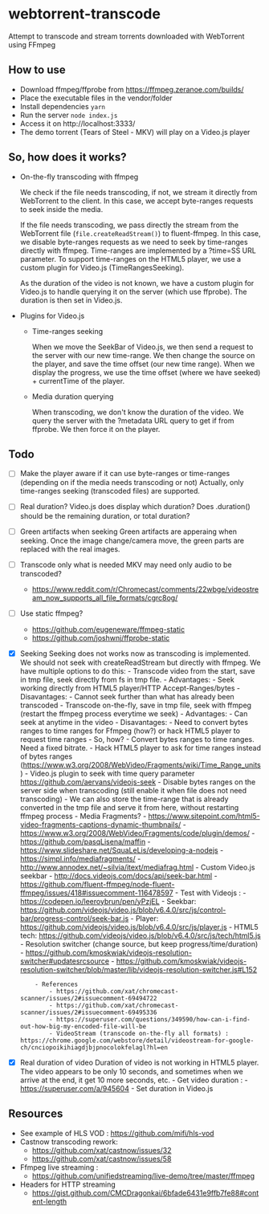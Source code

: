 # webtorrent-transcode
Attempt to transcode and stream torrents downloaded with WebTorrent using FFmpeg

## How to use

- Download ffmpeg/ffprobe from https://ffmpeg.zeranoe.com/builds/
- Place the executable files in the vendor/folder
- Install dependencies
  `yarn`
- Run the server
  `node index.js`
- Access it on http://localhost:3333/
- The demo torrent (Tears of Steel - MKV) will play on a Video.js player

## So, how does it works?

- On-the-fly transcoding with ffmpeg

  We check if the file needs transcoding, if not, we stream it directly from WebTorrent to the client.
  In this case, we accept byte-ranges requests to seek inside the media.

  If the file needs transcoding, we pass directly the stream from the WebTorrent file (`file.createReadStream()`) to fluent-ffmpeg.
  In this case, we disable byte-ranges requests as we need to seek by time-ranges directly with ffmpeg.
  Time-ranges are implemented by a ?time=SS URL parameter.
  To support time-ranges on the HTML5 player, we use a custom plugin for Video.js (TimeRangesSeeking).

  As the duration of the video is not known, we have a custom plugin for Video.js to handle querying it on the server (which use ffprobe). The duration is then set in Video.js.

- Plugins for Video.js
    - Time-ranges seeking

      When we move the SeekBar of Video.js, we then send a request to the server with our new time-range.
      We then change the source on the player, and save the time offset (our new time range).
      When we display the progress, we use the time offset (where we have seeked) + currentTime of the player.

    - Media duration querying

      When transcoding, we don't know the duration of the video.
      We query the server with the ?metadata URL query to get if from ffprobe.
      We then force it on the player.

## Todo

- [ ] Make the player aware if it can use byte-ranges or time-ranges (depending on if the media needs transcoding or not)
  Actually, only time-ranges seeking (transcoded files) are supported.
- [ ] Real duration?
  Video.js does display which duration?
  Does .duration() should be the remaining duration, or total duration?
- [ ] Green artifacts when seeking
  Green artifacts are apperaing when seeking.
  Once the image change/camera move, the green parts are replaced with the real images.
- [ ] Transcode only what is needed
  MKV may need only audio to be transcoded?
  - https://www.reddit.com/r/Chromecast/comments/22wbge/videostream_now_supports_all_file_formats/cgrc8og/
- [ ] Use static ffmpeg?
  - https://github.com/eugeneware/ffmpeg-static
  - https://github.com/joshwnj/ffprobe-static
- [x] Seeking
      Seeking does not works now as transcoding is implemented.
      We should not seek with createReadStream but directly with ffmpeg.
      We have multiple options to do this:
      - Transcode video from the start, save in tmp file, seek directly from fs in tmp file.
          - Advantages:
              - Seek working directly from HTML5 player/HTTP Accept-Ranges/bytes
          - Disavantages:
              - Cannot seek further than what has already been transcoded
      - Transcode on-the-fly, save in tmp file, seek with ffmpeg (restart the ffmpeg process everytime we seek)
          - Advantages:
              - Can seek at anytime in the video
          - Disavantages:
              - Need to convert bytes ranges to time ranges for Ffmpeg (how?) or hack HTML5 player to request time ranges
          - So, how?
              - Convert bytes ranges to time ranges. Need a fixed bitrate.
              - Hack HTML5 player to ask for time ranges instead of bytes ranges (https://www.w3.org/2008/WebVideo/Fragments/wiki/Time_Range_units)
                  - Video.js plugin to seek with time query parameter https://github.com/aervans/videojs-seek
                  - Disable bytes ranges on the server side when transcoding (still enable it when file does not need transcoding)
              - We can also store the time-range that is already converted in the tmp file and serve it from here, without restarting ffmpeg process
              - Media Fragments?
                  - https://www.sitepoint.com/html5-video-fragments-captions-dynamic-thumbnails/
                  - https://www.w3.org/2008/WebVideo/Fragments/code/plugin/demos/
                  - https://github.com/pasqLisena/maffin
                  - https://www.slideshare.net/SquaLeLis/developing-a-nodejs
                  - https://simpl.info/mediafragments/
                  - http://www.annodex.net/~silvia/itext/mediafrag.html
              - Custom Video.js seekbar
                  - http://docs.videojs.com/docs/api/seek-bar.html
                  - https://github.com/fluent-ffmpeg/node-fluent-ffmpeg/issues/418#issuecomment-116478597
              - Test with Videojs :
                  - https://codepen.io/leeroybrun/pen/yPzjEL
                  - Seekbar: https://github.com/videojs/video.js/blob/v6.4.0/src/js/control-bar/progress-control/seek-bar.js
                  - Player: https://github.com/videojs/video.js/blob/v6.4.0/src/js/player.js
                  - HTML5 tech: https://github.com/videojs/video.js/blob/v6.4.0/src/js/tech/html5.js
              - Resolution switcher (change source, but keep progress/time/duration)
                  - https://github.com/kmoskwiak/videojs-resolution-switcher#updatesrcsource
                  - https://github.com/kmoskwiak/videojs-resolution-switcher/blob/master/lib/videojs-resolution-switcher.js#L152

          - References
              - https://github.com/xat/chromecast-scanner/issues/2#issuecomment-69494722
              - https://github.com/xat/chromecast-scanner/issues/2#issuecomment-69495336
              - https://superuser.com/questions/349590/how-can-i-find-out-how-big-my-encoded-file-will-be
              - VideoStream (transcode on-the-fly all formats) : https://chrome.google.com/webstore/detail/videostream-for-google-ch/cnciopoikihiagdjbjpnocolokfelagl?hl=en

- [x] Real duration of video
      Duration of video is not working in HTML5 player. 
      The video appears to be only 10 seconds, and sometimes when we arrive at the end, it get 10 more seconds, etc.
      - Get video duration :
          - https://superuser.com/a/945604
      - Set duration in Video.js

## Resources

- See example of HLS VOD : https://github.com/mifi/hls-vod
- Castnow transcoding rework: 
    - https://github.com/xat/castnow/issues/32
    - https://github.com/xat/castnow/issues/58
- Ffmpeg live streaming :
    - https://github.com/unifiedstreaming/live-demo/tree/master/ffmpeg
- Headers for HTTP streaming
    - https://gist.github.com/CMCDragonkai/6bfade6431e9ffb7fe88#content-length